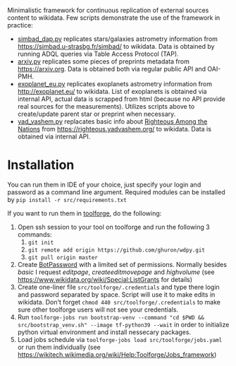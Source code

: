 Minimalistic framework for continuous replication of external sources content to wikidata.
Few scripts demonstrate the use of the framework in practice:
* [simbad_dap.py](/src/simbad_dap.py) replicates stars/galaxies astrometry information from https://simbad.u-strasbg.fr/simbad/ to wikidata. Data is obtained by running ADQL queries via Table Access Protocol (TAP).
* [arxiv.py](/src/arxiv.py) replicates some pieces of preprints metadata from https://arxiv.org. Data is obtained both via regular public API and OAI-PMH. 
* [exoplanet_eu.py](/src/exoplanet_eu.py) replicates exoplanets astrometry information from http://exoplanet.eu/ to wikidata. List of exoplanets is obtained via internal API, actual data is scrapped from html (because no API provide real sources for the measurements). Utilizes scripts above to create/update parent star or preprint when necessary.
* [yad_vashem.py](/src/yad_vashem.py) replacates basic info about [Righteous Among the Nations](https://en.wikipedia.org/wiki/Righteous_Among_the_Nations) from https://righteous.yadvashem.org/ to wikidata. Data is obtained via internal API.

# Installation
You can run them in IDE of your choice, just specify your login and password as a command line argument. Required modules can be installed by ```pip install -r src/requirements.txt```

If you want to run them in [toolforge](https://wikitech.wikimedia.org/wiki/Portal:Toolforge), do the following:
1. Open ssh session to your tool on toolforge and run the following 3 commands:
   1. ```git init```
   2. ```git remote add origin https://github.com/ghuron/wdpy.git```
   3. ```git pull origin master```
2. Create [BotPassword](https://www.wikidata.org/wiki/Special:BotPasswords) with a limited set of permissions. Normally besides *basic* I request *editpage*, *createeditmovepage* and *highvolume* (see https://www.wikidata.org/wiki/Special:ListGrants for details)
3. Create one-liner file ```src/toolforge/.credentials``` and type there login and password separated by space. Script will use it to make edits in wikidata. Don't forget ```chmod 440 src/toolforge/.credentials``` to make sure other toolforge users will not see your credentials.
4. Run ```toolforge-jobs run bootstrap-venv --command "cd $PWD && src/bootstrap_venv.sh" --image tf-python39 --wait``` in order to initialize python virtual environment and install nessecary packages.
5. Load jobs schedule via ```toolforge-jobs load src/toolforge/jobs.yaml``` or run them individually (see https://wikitech.wikimedia.org/wiki/Help:Toolforge/Jobs_framework)
